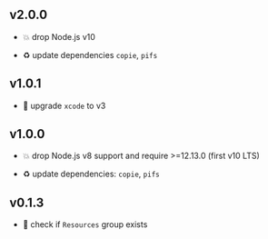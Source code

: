## v2.0.0

* 💥 drop Node.js v10

* ♻️ update dependencies `copie`, `pifs`

## v1.0.1

* 🐞 upgrade `xcode` to v3

## v1.0.0

* 💥 drop Node.js v8 support and require >=12.13.0 (first v10 LTS)

* ♻️ update dependencies: `copie`, `pifs`

## v0.1.3

* 🐞 check if `Resources` group exists
